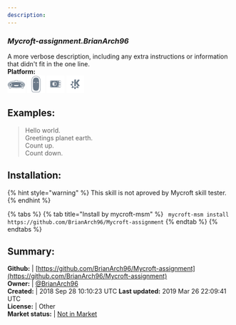 ```yaml
---
description: 
---
```


### _Mycroft-assignment.BrianArch96_  
A more verbose description, including any extra instructions or
information that didn't fit in the one line.  
**Platform:**  
 ![Mark I](../.gitbook/assets/mark-1-icon.png)  ![Mark II](../.gitbook/assets/mark-2-icon.png)  ![Picroft](../.gitbook/assets/picroft-icon.png)  ![plasmoid](../.gitbook/assets/kde.png)   
## Examples:  
> Hello world.  
> Greetings planet earth.  
> Count up.  
> Count down.  
  
## Installation:  
{% hint style="warning" %}
This skill is not aproved by Mycroft skill tester.
{% endhint %}
    
{% tabs %}
{% tab title="Install by mycroft-msm" %}
``` mycroft-msm install https://github.com/BrianArch96/Mycroft-assignment```
{% endtab %}
  {% endtabs %}
    
## Summary:  
**Github:** | [https://github.com/BrianArch96/Mycroft-assignment](https://github.com/BrianArch96/Mycroft-assignment)  
**Owner:** | [@BrianArch96](https://github.com/BrianArch96)  
**Created:** | 2018 Sep 28 10:10:23 UTC  **Last updated:** 2019 Mar 26 22:09:41 UTC  
**License:** | Other  
**Market status:** | [Not in Market](https://market.mycroft.ai/skill/)  
